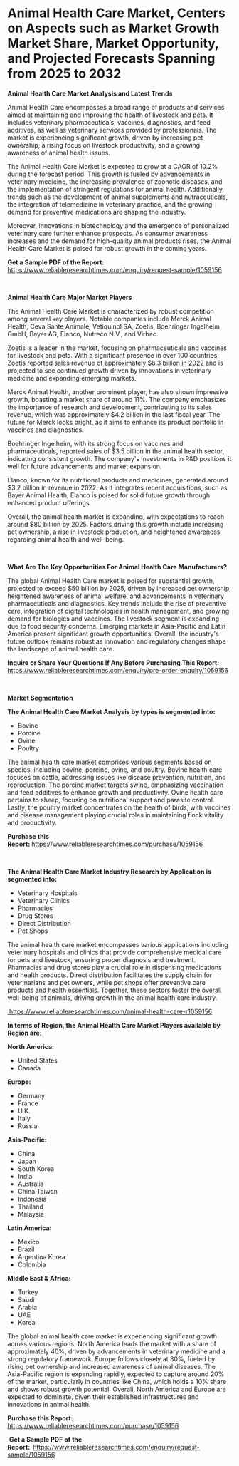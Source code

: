 <p><h1>Animal Health Care Market, Centers on Aspects such as Market Growth Market Share, Market Opportunity, and Projected Forecasts Spanning from 2025 to 2032</h1></p><p><strong>Animal Health Care Market Analysis and Latest Trends</strong></p>
<p><p>Animal Health Care encompasses a broad range of products and services aimed at maintaining and improving the health of livestock and pets. It includes veterinary pharmaceuticals, vaccines, diagnostics, and feed additives, as well as veterinary services provided by professionals. The market is experiencing significant growth, driven by increasing pet ownership, a rising focus on livestock productivity, and a growing awareness of animal health issues.</p><p>The Animal Health Care Market is expected to grow at a CAGR of 10.2% during the forecast period. This growth is fueled by advancements in veterinary medicine, the increasing prevalence of zoonotic diseases, and the implementation of stringent regulations for animal health. Additionally, trends such as the development of animal supplements and nutraceuticals, the integration of telemedicine in veterinary practice, and the growing demand for preventive medications are shaping the industry.</p><p>Moreover, innovations in biotechnology and the emergence of personalized veterinary care further enhance prospects. As consumer awareness increases and the demand for high-quality animal products rises, the Animal Health Care Market is poised for robust growth in the coming years.</p></p>
<p><strong>Get a Sample PDF of the Report:&nbsp;</strong> <a href="https://www.reliableresearchtimes.com/enquiry/request-sample/1059156?utm_campaign=3051&utm_medium=2&utm_source=Github&utm_content=ia&utm_term=19042025&utm_id=animal-health-care">https://www.reliableresearchtimes.com/enquiry/request-sample/1059156</a></p>
<p>&nbsp;</p>
<p><strong>Animal Health Care Major Market Players</strong></p>
<p><p>The Animal Health Care Market is characterized by robust competition among several key players. Notable companies include Merck Animal Health, Ceva Sante Animale, Vetiquinol SA, Zoetis, Boehringer Ingelheim GmbH, Bayer AG, Elanco, Nutreco N.V., and Virbac. </p><p>Zoetis is a leader in the market, focusing on pharmaceuticals and vaccines for livestock and pets. With a significant presence in over 100 countries, Zoetis reported sales revenue of approximately $6.3 billion in 2022 and is projected to see continued growth driven by innovations in veterinary medicine and expanding emerging markets.</p><p>Merck Animal Health, another prominent player, has also shown impressive growth, boasting a market share of around 11%. The company emphasizes the importance of research and development, contributing to its sales revenue, which was approximately $4.2 billion in the last fiscal year. The future for Merck looks bright, as it aims to enhance its product portfolio in vaccines and diagnostics.</p><p>Boehringer Ingelheim, with its strong focus on vaccines and pharmaceuticals, reported sales of $3.5 billion in the animal health sector, indicating consistent growth. The company's investments in R&D positions it well for future advancements and market expansion.</p><p>Elanco, known for its nutritional products and medicines, generated around $3.2 billion in revenue in 2022. As it integrates recent acquisitions, such as Bayer Animal Health, Elanco is poised for solid future growth through enhanced product offerings.</p><p>Overall, the animal health market is expanding, with expectations to reach around $80 billion by 2025. Factors driving this growth include increasing pet ownership, a rise in livestock production, and heightened awareness regarding animal health and well-being.</p></p>
<p>&nbsp;</p>
<p><strong>What Are The Key Opportunities For Animal Health Care Manufacturers?</strong></p>
<p><p>The global Animal Health Care market is poised for substantial growth, projected to exceed $50 billion by 2025, driven by increased pet ownership, heightened awareness of animal welfare, and advancements in veterinary pharmaceuticals and diagnostics. Key trends include the rise of preventive care, integration of digital technologies in health management, and growing demand for biologics and vaccines. The livestock segment is expanding due to food security concerns. Emerging markets in Asia-Pacific and Latin America present significant growth opportunities. Overall, the industry's future outlook remains robust as innovation and regulatory changes shape the landscape of animal health care.</p></p>
<p><strong>Inquire or Share Your Questions If Any Before Purchasing This Report:</strong> <a href="https://www.reliableresearchtimes.com/enquiry/pre-order-enquiry/1059156?utm_campaign=3051&utm_medium=2&utm_source=Github&utm_content=ia&utm_term=19042025&utm_id=animal-health-care">https://www.reliableresearchtimes.com/enquiry/pre-order-enquiry/1059156</a></p>
<p>&nbsp;</p>
<p><strong>Market Segmentation</strong></p>
<p><strong>The Animal Health Care Market Analysis by types is segmented into:</strong></p>
<p><ul><li>Bovine</li><li>Porcine</li><li>Ovine</li><li>Poultry</li></ul></p>
<p><p>The animal health care market comprises various segments based on species, including bovine, porcine, ovine, and poultry. Bovine health care focuses on cattle, addressing issues like disease prevention, nutrition, and reproduction. The porcine market targets swine, emphasizing vaccination and feed additives to enhance growth and productivity. Ovine health care pertains to sheep, focusing on nutritional support and parasite control. Lastly, the poultry market concentrates on the health of birds, with vaccines and disease management playing crucial roles in maintaining flock vitality and productivity.</p></p>
<p><strong>Purchase this Report:&nbsp;</strong><a href="https://www.reliableresearchtimes.com/purchase/1059156?utm_campaign=3051&utm_medium=2&utm_source=Github&utm_content=ia&utm_term=19042025&utm_id=animal-health-care">https://www.reliableresearchtimes.com/purchase/1059156</a></p>
<p>&nbsp;</p>
<p><strong>The Animal Health Care Market Industry Research by Application is segmented into:</strong></p>
<p><ul><li>Veterinary Hospitals</li><li>Veterinary Clinics</li><li>Pharmacies</li><li>Drug Stores</li><li>Direct Distribution</li><li>Pet Shops</li></ul></p>
<p><p>The animal health care market encompasses various applications including veterinary hospitals and clinics that provide comprehensive medical care for pets and livestock, ensuring proper diagnosis and treatment. Pharmacies and drug stores play a crucial role in dispensing medications and health products. Direct distribution facilitates the supply chain for veterinarians and pet owners, while pet shops offer preventive care products and health essentials. Together, these sectors foster the overall well-being of animals, driving growth in the animal health care industry.</p></p>
<p><a href="https://www.reliableresearchtimes.com/animal-health-care-r1059156?utm_campaign=3051&utm_medium=2&utm_source=Github&utm_content=ia&utm_term=19042025&utm_id=animal-health-care">&nbsp;https://www.reliableresearchtimes.com/animal-health-care-r1059156</a></p>
<p><strong>In terms of Region, the Animal Health Care Market Players available by Region are:</strong></p>
<p>
    <p> <strong> North America: </strong>
        <ul>
            <li>United States</li>
            <li>Canada</li>
        </ul>
        </p> 
    <p> <strong> Europe: </strong>
        <ul>
            <li>Germany</li>
            <li>France</li>
            <li>U.K.</li>
            <li>Italy</li>
            <li>Russia</li>
        </ul>
        </p> 
    <p> <strong> Asia-Pacific: </strong>
        <ul>
            <li>China</li>
            <li>Japan</li>
            <li>South Korea</li>
            <li>India</li>
            <li>Australia</li>
            <li>China Taiwan</li>
            <li>Indonesia</li>
            <li>Thailand</li>
            <li>Malaysia</li>
        </ul>
        </p> 
    <p> <strong> Latin America: </strong>
        <ul>
            <li>Mexico</li>
            <li>Brazil</li>
            <li>Argentina Korea</li>
            <li>Colombia</li>
        </ul>
        </p> 
    <p> <strong> Middle East & Africa: </strong>
        <ul>
            <li>Turkey</li>
            <li>Saudi</li>
            <li>Arabia</li>
            <li>UAE</li>
            <li>Korea</li>
        </ul>
    </p>
    </p>
<p><p>The global animal health care market is experiencing significant growth across various regions. North America leads the market with a share of approximately 40%, driven by advancements in veterinary medicine and a strong regulatory framework. Europe follows closely at 30%, fueled by rising pet ownership and increased awareness of animal diseases. The Asia-Pacific region is expanding rapidly, expected to capture around 20% of the market, particularly in countries like China, which holds a 10% share and shows robust growth potential. Overall, North America and Europe are expected to dominate, given their established infrastructures and innovations in animal health.</p></p>
<p><strong>Purchase this Report: </strong><a href="https://www.reliableresearchtimes.com/purchase/1059156?utm_campaign=3051&utm_medium=2&utm_source=Github&utm_content=ia&utm_term=19042025&utm_id=animal-health-care">https://www.reliableresearchtimes.com/purchase/1059156</a></p>
<p>&nbsp;<strong>Get a Sample PDF of the Report:&nbsp;&nbsp;</strong><a href="https://www.reliableresearchtimes.com/enquiry/request-sample/1059156?utm_campaign=3051&utm_medium=2&utm_source=Github&utm_content=ia&utm_term=19042025&utm_id=animal-health-care">https://www.reliableresearchtimes.com/enquiry/request-sample/1059156</a></p>
<p><strong></strong></p>
<p><p></p><p></p><p></p></p>